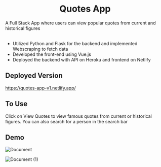<h1 align ="center" > Quotes App </h1>
A Full Stack App where users can view popular quotes from current and historical figures 
</br>
</br>

- Utilized Python and Flask for the backend and implemented Webscraping to fetch data </br>
- Developed the front-end using Vue.js </br>
- Deployed the backend with API on Heroku and frontend on Netlify </br>

## Deployed Version

https://quotes-app-v1.netlify.app/

## To Use

Click on View Quotes to view famous quotes from current or historical figures.
You can also search for a person in the search bar

## Demo

![Document](https://user-images.githubusercontent.com/79553858/149014523-f2a3a763-da84-461c-a4a6-5c288d371278.gif)

![Document (1)](https://user-images.githubusercontent.com/79553858/149013334-0082c05b-e198-4a69-bfc7-5bfb83318714.gif)
